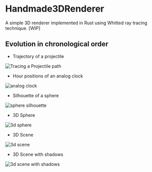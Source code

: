 # Handmade3DRenderer
A simple 3D renderer implemented in Rust using Whitted ray tracing technique. [WIP]

## Evolution in chronological order
- Trajectory of a projectile


![Tracing a Projectile path](https://user-images.githubusercontent.com/30603669/63453192-b6418900-c465-11e9-8a81-817d3ce2279b.png)


- Hour positions of an analog clock


![analog clock](https://user-images.githubusercontent.com/30603669/63618662-3d2f6680-c60a-11e9-8fc7-89c3eac819c0.png)


- Silhouette of a sphere


![sphere silhouette](https://user-images.githubusercontent.com/30603669/63872195-03c87380-c9db-11e9-8a49-2bb9f90e42ea.png)


- 3D Sphere


![3d sphere](https://user-images.githubusercontent.com/30603669/64075694-20192880-ccd9-11e9-99de-8d6e5f3a5799.png)


- 3D Scene


![3d scene](https://user-images.githubusercontent.com/30603669/64912047-41e9c500-d747-11e9-97a2-b457867df928.png)



- 3D Scene with shadows


![3d scene with shadows](https://user-images.githubusercontent.com/30603669/65323142-3b839f00-dbc6-11e9-888e-6413eb44b4cb.png)
